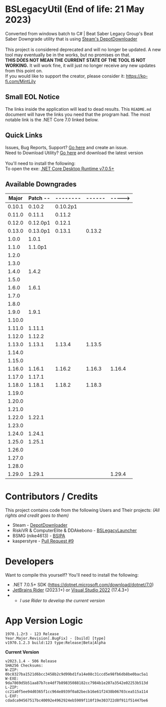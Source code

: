 # BSLegacyUtil (End of life: 21 May 2023)
Converted from windows batch to C# | Beat Saber Legacy Group's Beat Saber Downgrade utility that is using [Steam's DepotDownloader](https://github.com/SteamRE/DepotDownloader)<br><br>
This project is considered deprecated and will no longer be updated. A new tool may eventually be in the works, but no promises on that.<br>
**THIS DOES NOT MEAN THE CURRENT STATE OF THE TOOL IS NOT WORKING.** It will work fine, it will just no longer receive any new updates from this point on.<br>
If you would like to support the creator, please consider it: https://ko-fi.com/MintLily

## Small EOL Notice
The links inside the application will lead to dead results. This `README.md` document will have the links you need that the program had. The most notable link is the .NET Core 7.0 linked below.

## Quick Links
Issues, Bug Reports, Support? [Go here](https://github.com/MintLily/BSLegacyUtil/issues) and create an issue.<br>
Need to Download Utility? [Go here](https://github.com/MintLily/BSLegacyUtil/releases/latest) and download the latest version<br><br>
You'll need to install the following:<br>
To open the exe: [.NET Core Desktop Runtime v7.0.5+](https://dotnet.microsoft.com/en-us/download/dotnet/thank-you/runtime-desktop-7.0.5-windows-x64-installer)

## Available Downgrades
| Major  | Patch -- | -------- | ------ | -----> |
|--------|----------|----------|--------|--------|
| 0.10.1 | 0.10.2   | 0.10.2p1 |
| 0.11.0 | 0.11.1   | 0.11.2   |
| 0.12.0 | 0.12.0p1 | 0.12.1   |
| 0.13.0 | 0.13.0p1 | 0.13.1   | 0.13.2 |
| 1.0.0  | 1.0.1    |
| 1.1.0  | 1.1.0p1  |
| 1.2.0  |
| 1.3.0  |
| 1.4.0  | 1.4.2    |
| 1.5.0  |
| 1.6.0  | 1.6.1    |
| 1.7.0  |
| 1.8.0  |
| 1.9.0  | 1.9.1    |
| 1.10.0 |
| 1.11.0 | 1.11.1   |
| 1.12.0 | 1.12.2   |
| 1.13.0 | 1.13.1   | 1.13.4   | 1.13.5 |
| 1.14.0 |
| 1.15.0 |
| 1.16.0 | 1.16.1   | 1.16.2   | 1.16.3 | 1.16.4 |
| 1.17.0 | 1.17.1   |
| 1.18.0 | 1.18.1   | 1.18.2   | 1.18.3 |
| 1.19.0 |
| 1.20.0 |
| 1.21.0 |
| 1.22.0 | 1.22.1   |
| 1.23.0 |
| 1.24.0 | 1.24.1   |
| 1.25.0 | 1.25.1   |
| 1.26.0 |
| 1.27.0 |
| 1.28.0 |
| 1.29.0 | 1.29.1   |          |        | 1.29.4

# Contributors / Credits
This project contains code from the following Users and Their projects: _(All rights and credit goes to them)_
* Steam - [DepotDownloader](https://github.com/SteamRE/DepotDownloader)
* RiskiVR & ComputerElite & DDAkebono - [BSLegacyLauncher](https://github.com/RiskiVR/BSLegacyLauncher)
* BSMG (nike4613) - [BSIPA](https://github.com/bsmg/BeatSaber-IPA-Reloaded)
* kasperstyre - [Pull Request #9](https://github.com/MintLily/BSLegacyUtil/pull/9)

# Developers
Want to compile this yourself? You'll need to install the following:
- .NET 7.0.5+ SDK (https://dotnet.microsoft.com/download/dotnet/7.0)
- [JetBrains Rider](https://www.jetbrains.com/rider/) (2023.1+) or [Visual Studio 2022](https://visualstudio.microsoft.com/vs/) (17.4.3+)
- - *I use Rider to develop the current version*

# App Version Logic
```
1970.1.2r3 - 123 Release
Year.Major.Revision[.BugFix] - [build] [type]
v1970.1.2.3 build:123 type:Release|Beta|Alpha
```

**Current Version**
```
v2023.1.4 - 506 Release
SHA256 Checksums:
W-ZIP: 0bc8327ba1521d6bcc3458b2c9d99bd1fa14e08c31ccd5e98fb6db8be0bac5a1
W-EXE: 9da7869d5b51aa87b7ce4df7b89835088182cc7984b1e207a3542e02253b513d
L-ZIP: cc21a0f5ee94d0365f1cc964e8939f0a82becb16e61f2438b06703cea515a114
L-EXF: cdadca94567517bc40092e4962924eb5909f110f19e303722d8f911f51447be6
```
